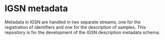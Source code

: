 # IGSN metadata #
Metadata in IGSN are handled in two separate streams, one for the registration of identifiers and one for the description of samples. This repository is for the development of the IGSN description metadata schema.
